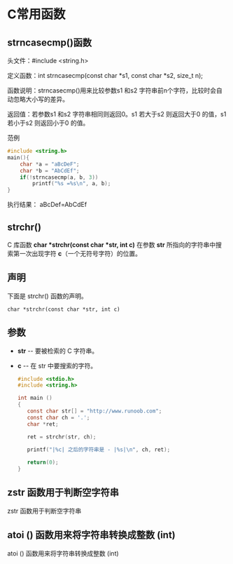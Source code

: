 # C常用函数

## strncasecmp()函数

头文件：#include <string.h>

定义函数：int strncasecmp(const char *s1, const char *s2, size_t n);

函数说明：strncasecmp()用来比较参数s1 和s2 字符串前n个字符，比较时会自动忽略大小写的差异。

返回值：若参数s1 和s2 字符串相同则返回0。s1 若大于s2 则返回大于0 的值，s1 若小于s2 则返回小于0 的值。

范例

```c
#include <string.h>
main(){    
    char *a = "aBcDeF";    
    char *b = "AbCdEf";    
    if(!strncasecmp(a, b, 3))    
        printf("%s =%s\n", a, b);
}
```


执行结果：
aBcDef=AbCdEf

## strchr()

C 库函数 **char \*strchr(const char \*str, int c)** 在参数 **str** 所指向的字符串中搜索第一次出现字符 **c**（一个无符号字符）的位置。

## 声明

下面是 strchr() 函数的声明。

```
char *strchr(const char *str, int c)
```

## 参数

- **str** -- 要被检索的 C 字符串。

- **c** -- 在 str 中要搜索的字符。

  ```c
  #include <stdio.h>
  #include <string.h>
  
  int main ()
  {
     const char str[] = "http://www.runoob.com";
     const char ch = '.';
     char *ret;
  
     ret = strchr(str, ch);
  
     printf("|%c| 之后的字符串是 - |%s|\n", ch, ret);
     
     return(0);
  }
  ```


## zstr 函数⽤于判断空字符串

zstr 函数⽤于判断空字符串

## atoi () 函数用来将字符串转换成整数 (int)

atoi () 函数用来将字符串转换成整数 (int)